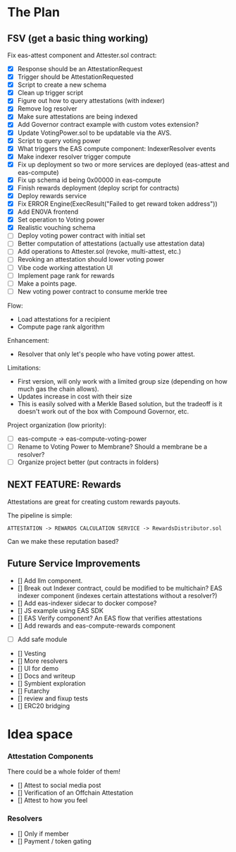 # The Plan

## FSV (get a basic thing working)
Fix eas-attest component and Attester.sol contract:
- [x] Response should be an AttestationRequest
- [x] Trigger should be AttestationRequested
- [x] Script to create a new schema
- [x] Clean up trigger script
- [x] Figure out how to query attestations (with indexer)
- [x] Remove log resolver
- [x] Make sure attestations are being indexed
- [x] Add Governor contract example with custom votes extension?
- [x] Update VotingPower.sol to be updatable via the AVS.
- [x] Script to query voting power
- [x] What triggers the EAS compute component: IndexerResolver events
- [x] Make indexer resolver trigger compute
- [x] Fix up deployment so two or more services are deployed (eas-attest and eas-compute)
- [x] Fix up schema id being 0x00000 in eas-compute
- [x] Finish rewards deployment (deploy script for contracts)
- [x] Deploy rewards service
- [x] Fix ERROR Engine(ExecResult("Failed to get reward token address"))
- [x] Add EN0VA frontend
- [x] Set operation to Voting power
- [x] Realistic vouching schema
- [ ] Deploy voting power contract with initial set
- [ ] Better computation of attestations (actually use attestation data)
- [ ] Add operations to Attester.sol (revoke, multi-attest, etc.)
- [ ] Revoking an attestation should lower voting power
- [ ] Vibe code working attestation UI
- [ ] Implement page rank for rewards
- [ ] Make a points page.
- [ ] New voting power contract to consume merkle tree

Flow:
- Load attestations for a recipient
- Compute page rank algorithm

Enhancement:
- Resolver that only let's people who have voting power attest.

Limitations:
- First version, will only work with a limited group size (depending on how much gas the chain allows).
- Updates increase in cost with their size
- This is easily solved with a Merkle Based solution, but the tradeoff is it doesn't work out of the box with Compound Governor, etc.


Project organization (low priority):
- [ ] eas-compute -> eas-compute-voting-power
- [ ] Rename to Voting Power to Membrane? Should a membrane be a resolver?
- [ ] Organize project better (put contracts in folders)

## NEXT FEATURE: Rewards

Attestations are great for creating custom rewards payouts.

The pipeline is simple:
```
ATTESTATION -> REWARDS CALCULATION SERVICE -> RewardsDistributor.sol
```

Can we make these reputation based?

## Future Service Improvements
- [] Add llm component.
- [] Break out Indexer contract, could be modified to be multichain? EAS indexer component (indexes certain attestations without a resolver?)
- [] Add eas-indexer sidecar to docker compose?
- [] JS example using EAS SDK
- [] EAS Verify component? An EAS flow that verifies attestations
- [] Add rewards and eas-compute-rewards component
- [ ] Add safe module
- [] Vesting
- [] More resolvers
- [] UI for demo
- [] Docs and writeup
- [] Symbient exploration
- [] Futarchy
- [] review and fixup tests
- [] ERC20 bridging


# Idea space
### Attestation Components
There could be a whole folder of them!

- [] Attest to social media post
- [] Verification of an Offchain Attestation
- [] Attest to how you feel

### Resolvers
- [] Only if member
- [] Payment / token gating
